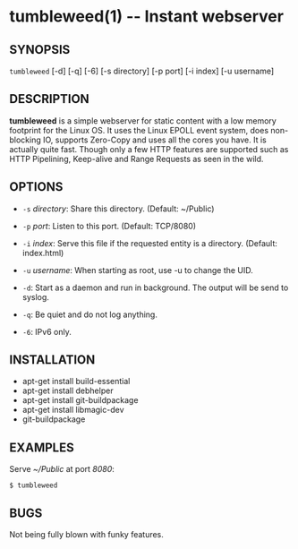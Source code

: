 tumbleweed(1) -- Instant webserver
==================================

## SYNOPSIS

`tumbleweed` [-d] [-q] [-6] [-s directory] [-p port] [-i index] [-u username]

## DESCRIPTION

**tumbleweed** is a simple webserver for static content with a low memory footprint
for the Linux OS. It uses the Linux EPOLL event system, does non-blocking IO,
supports Zero-Copy and uses all the cores you have. It is actually quite fast.
Though only a few HTTP features are supported such as HTTP Pipelining,
Keep-alive and Range Requests as seen in the wild.

## OPTIONS

  * `-s` *directory*:
    Share this directory. (Default: ~/Public)

  * `-p` *port*:
	Listen to this port. (Default: TCP/8080)

  * `-i` *index*:
	Serve this file if the requested entity is a directory. (Default: index.html)

  * `-u` *username*:
    When starting as root, use -u to change the UID.

  * `-d`:
	Start as a daemon and run in background. The output will be send to syslog.

  * `-q`:
	Be quiet and do not log anything.

  * `-6`:
	IPv6 only.

## INSTALLATION
  * apt-get install build-essential
  * apt-get install debhelper
  * apt-get install git-buildpackage
  * apt-get install libmagic-dev
  * git-buildpackage

## EXAMPLES

Serve *~/Public* at port *8080*:

	$ tumbleweed

## BUGS

Not being fully blown with funky features.

